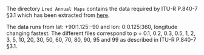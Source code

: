 
The directory `Lred Annual Maps` contains the data required by ITU-R P.840-7 §3.1 which has been extracted from [here](https://www.itu.int/dms_pubrec/itu-r/rec/p/R-REC-P.840-7-201712-I!!ZIP-E.zip).

The data runs from lat: +90:1.125:-90 and lon: 0:0.125:360, longitude changing fastest. The different files correspond to p = 0.1, 0.2, 0.3, 0.5, 1, 2, 3, 5, 10, 20, 30, 50, 60, 70, 80, 90, 95 and 99 as described in ITU-R P.840-7 §3.1.

